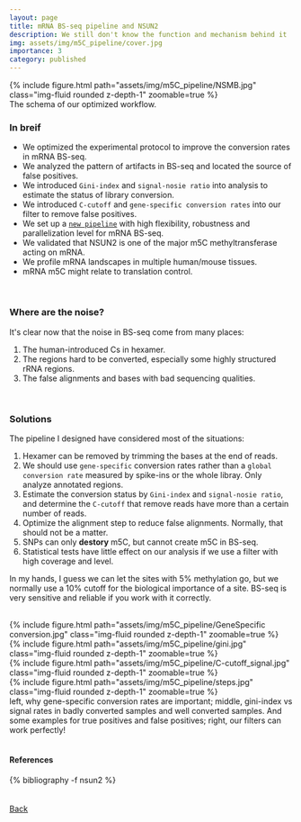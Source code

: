 ```yaml
---
layout: page
title: mRNA BS-seq pipeline and NSUN2
description: We still don't know the function and mechanism behind it
img: assets/img/m5C_pipeline/cover.jpg
importance: 3
category: published
---
```


<div class="row mt-3">
    <div class="col-sm mt-3 mt-md-0">
        {% include figure.html path="assets/img/m5C_pipeline/NSMB.jpg" class="img-fluid rounded z-depth-1" zoomable=true %}
    </div>
</div>
<div class="caption">
    The schema of our optimized workflow.
</div>

### In breif

- We optimized the experimental protocol to improve the conversion rates in mRNA BS-seq.
- We analyzed the pattern of artifacts in BS-seq and located the source of false positives.
- We introduced `Gini-index` and `signal-nosie ratio` into analysis to estimate the status of library conversion.
- We introduced `C-cutoff` and `gene-specific conversion rates` into our filter to remove false positives.
- We set up a [`new pipeline`](https://github.com/jhfoxliu/RNA-m5C) with high flexibility, robustness and parallelization level for mRNA BS-seq.
- We validated that NSUN2 is one of the major m5C methyltransferase acting on mRNA.
- We profile mRNA landscapes in multiple human/mouse tissues.
- mRNA m5C might relate to translation control.

<br/>

### Where are the noise?

It's clear now that the noise in BS-seq come from many places:

1. The human-introduced Cs in hexamer.
2. The regions hard to be converted, especially some highly structured rRNA regions.
3. The false alignments and bases with bad sequencing qualities.

<br/>

### Solutions

The pipeline I designed have considered most of the situations:

1. Hexamer can be removed by trimming the bases at the end of reads.
2. We should use `gene-specific` conversion rates rather than a `global conversion rate` measured by spike-ins or the whole libray. Only analyze annotated regions.
3. Estimate the conversion status by `Gini-index` and `signal-nosie ratio`, and determine the `C-cutoff` that remove reads have more than a certain number of reads.
4. Optimize the alignment step to reduce false alignments. Normally, that should not be a matter.
5. SNPs can only **destory** m5C, but cannot create m5C in BS-seq.
6. Statistical tests have little effect on our analysis if we use a filter with high coverage and level.

In my hands, I guess we can let the sites with 5% methylation go, but we normally use a 10% cutoff for the biological importance of a site. BS-seq is very sensitive and reliable if you work with it correctly.

<br/>

<div class="row mt-3">
    <div class="col-sm mt-2 mt-md-0">
        <div class="col-sm mt-3 mt-md-0">
            {% include figure.html path="assets/img/m5C_pipeline/GeneSpecific conversion.jpg" class="img-fluid rounded z-depth-1" zoomable=true %}
        </div>
    </div>
    <div class="col-sm mt-3 mt-md-0">
        <div class="row mt-1">
            <div class="col-sm mt-3 mt-md-0">
                {% include figure.html path="assets/img/m5C_pipeline/gini.jpg" class="img-fluid rounded z-depth-1" zoomable=true %}
            </div>
        </div>
        <div class="row mt-1">
            <div class="col-sm mt-3 mt-md-0">
                {% include figure.html path="assets/img/m5C_pipeline/C-cutoff_signal.jpg" class="img-fluid rounded z-depth-1" zoomable=true %}
            </div>
        </div>
    </div>
    <div class="col-sm mt-3 mt-md-0">
        {% include figure.html path="assets/img/m5C_pipeline/steps.jpg" class="img-fluid rounded z-depth-1" zoomable=true %}
    </div>
</div>
<div class="caption">
    left, why gene-specific conversion rates are important; middle, gini-index vs signal rates in badly converted samples and well converted samples. And some examples for true positives and false positives; right, our filters can work perfectly!
</div>

<br/>

#### References

<div class="publications">
    {% bibliography -f nsun2 %}
</div>

<br/>

<br/>
<a href="/projects/"><u>Back</u></a>

